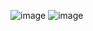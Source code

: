 ![image](https://github.com/user-attachments/assets/69924b80-04fc-4407-b0a3-3628316b531f)
![image](https://github.com/user-attachments/assets/7555c411-d026-4d9b-b14e-2e1f939ad219)
